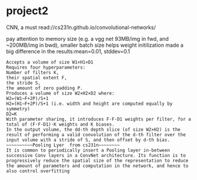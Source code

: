 # project2
CNN, a must read://cs231n.github.io/convolutional-networks/

pay attention to memory size (e.g. a vgg net 93MB/img in fwd, and ~200MB/img in bwd), smaller batch size helps
weight initilization made a big difference in the results:mean=0.01, stddev=0.1

~~~~~~~~~Conv Layer~~~~~~~~~ from cs231n~~~~~~~~
Accepts a volume of size W1×H1×D1
Requires four hyperparameters:
Number of filters K,
their spatial extent F,
the stride S,
the amount of zero padding P.
Produces a volume of size W2×H2×D2 where:
W2=(W1−F+2P)/S+1
H2=(H1−F+2P)/S+1 (i.e. width and height are computed equally by symmetry)
D2=K
With parameter sharing, it introduces F⋅F⋅D1 weights per filter, for a total of (F⋅F⋅D1)⋅K weights and K biases.
In the output volume, the dd-th depth slice (of size W2×H2) is the result of performing a valid convolution of the d-th filter over the input volume with a stride of S, and then offset by d-th bias.
~~~~~~~~~~Pooling Lyer  from cs231n~~~~~~~~
It is common to periodically insert a Pooling layer in-between successive Conv layers in a ConvNet architecture. Its function is to progressively reduce the spatial size of the representation to reduce the amount of parameters and computation in the network, and hence to also control overfitting
